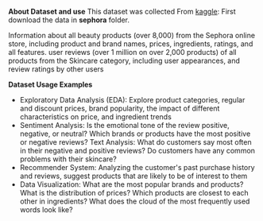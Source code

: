 **About Dataset and use**
This dataset was collected From [kaggle](https://www.kaggle.com/datasets/nadyinky/sephora-products-and-skincare-reviews):
First download the data in **sephora** folder.

Information about all beauty products (over 8,000) from the Sephora online store, including product and brand names, prices, ingredients, ratings, and all features.
user reviews (over 1 million on over 2,000 products) of all products from the Skincare category, including user appearances, and review ratings by other users

**Dataset Usage Examples**
- Exploratory Data Analysis (EDA): Explore product categories, regular and discount prices, brand popularity, the impact of different characteristics on price, and ingredient trends
- Sentiment Analysis: Is the emotional tone of the review positive, negative, or neutral? Which brands or products have the most positive or negative reviews?
Text Analysis: What do customers say most often in their negative and positive reviews? Do customers have any common problems with their skincare?
- Recommender System: Analyzing the customer's past purchase history and reviews, suggest products that are likely to be of interest to them
- Data Visualization: What are the most popular brands and products? What is the distribution of prices? Which products are closest to each other in ingredients? What does the cloud of the most frequently used words look like?

